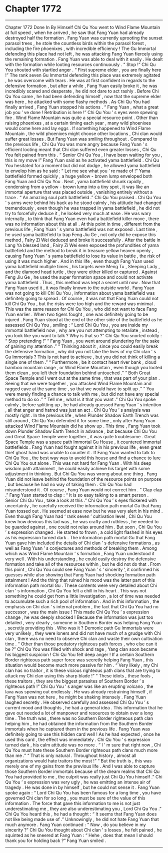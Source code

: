 
# Chapter 1772


---

Chapter 1772 Done In By Himself
Chi Qu You went to Wind Flame Mountain at full speed , when he arrived , he saw that Fang Yuan had already destroyed half the formation .
Fang Yuan was currently uprooting the sunset parasol trees , he stole the countless birds within the parasol forest , including the fire phoenixes , with incredible efficiency !
The Gu Immortal defending this place had not left , he was attacking Fang Yuan fiercely using the remaining formation .
Fang Yuan was able to deal with it easily .
He dealt with the formation while looting resources continuously .
“ Stop !” Chi Qu You shouted with startled anger .
“ First supreme elder , you are finally here !” The rank seven Gu Immortal defending this place was extremely agitated , he was overcome with tears .
He was at first confident in regards to the defensive formation , but after a while , Fang Yuan easily broke it , he was incredibly scared and desperate , he did not dare to act rashly . Before Chi Qu You came , he had been defending himself , now that the supreme elder was here , he attacked with some flashy methods .
As Chi Qu You had finally arrived , Fang Yuan stopped his actions .
“ Fang Yuan , what a great job you ’ ve done ! Retribution is here !” Chi Qu You ’ s eyes were spewing fire .
Wind Flame Mountain was quite a special resource point .
Other than raising phoenixes , at a certain timing each year , many wild phoenixes would come here and lay eggs . If something happened to Wind Flame Mountain , the wild phoenixes might choose other locations , Chi clan would suffer great losses .
But Fang Yuan was smiling throughout .
Compared to the previous life , Chi Qu You was more angry because Fang Yuan ’ s efficient looting meant that Chi clan suffered even greater losses , Chi Qu You felt pained from this .
“ Senior Chi Qu You , I have been waiting for you , this is my move !” Fang Yuan said as he activated yama battlefield .
Chi Qu You hesitated for a moment but did not dodge , he allowed yama battlefield to envelop him as he said : “ Let me see what you ’ re made of !”
Yama battlefield formed quickly , a huge yellow - brown lump enveloped both Fang Yuan and Chi Qu You .
Next , yama battlefield shrunk rapidly , condensing from a yellow - brown lump into a tiny spot , it was like an immortal aperture that was placed outside , vanishing entirely without a trace .
“ An amazing soul path battlefield .” Chi Qu You praised .
Chi Qu You ’ s arms were behind his back as he stood calmly , his attitude had changed tremendously , even though he was trapped in yama battlefield , he did not try to forcefully deduce it , he looked very much at ease .
He was wary internally , to think that Fang Yuan even had a battlefield killer move , there was no information about this at all .
At this point in time , different from the previous life , Fang Yuan ’ s yama battlefield was not exposed .
Last time , he used yama battlefield to trap Feng Jiu Ge , not only did he expose this method , Fairy Zi Wei deduced and broke it successfully .
After the battle in Lang Ya blessed land , Fairy Zi Wei even exposed the profundities of yama battlefield and the method to break it in treasure yellow heaven openly , causing Fang Yuan ’ s yama battlefield to lose its value in battle , the risk of using it was much higher .
And in this life , even though Fang Yuan used yama battlefield multiple times , his targets were Meng Tu , Sleeping Lady , and the diamond head turtle , they were either killed or captured . Against Feng Jiu Ge , he used the super formation space and could not activate yama battlefield . Thus , this method was kept a secret until now .
Now that Fang Yuan used it , it was finally known to the outside world .
Fang Yuan was not going to kill Chi Qu You , information about yama battlefield was definitely going to spread .
Of course , it was not that Fang Yuan could not kill Chi Qu You , but the risks were too high and the reward was minimal . This was the same reason for Chi Qu You , who did not want to face Fang Yuan earlier .
When two tigers fought , one was definitely going to be injured .
Fang Yuan stood at the end of the other side of the battlefield as he assessed Chi Qu You , smiling : “ Lord Chi Qu You , you are inside my immortal battlefield now , why are you not attempting to retaliate , instead , you look like you want to talk ? Why is that so ?”
Chi Qu You snorted coldly : “ Stop pretending !”
“ Fang Yuan , you went around plundering for the sake of gaining my attention .”
“ Thinking about it , since you could easily break the defensive formation , why did you not take the lives of my Chi clan ’ s Gu Immortals ? This is not hard to achieve , but you did not think of killing a single one of them .”
“ Furthermore , be it contact heart river bank , cloud bamboo mountain range , or Wind Flame Mountain , even though you looted them clean , you left their foundation behind untouched .”
“ Both Great Space Temple and I went out at the same time , that was part of your plan . Seeing that we were together , you attacked Wind Flame Mountain and ragged cave at the same time , so that we would have to split up .”
“ You were merely finding a chance to talk with me , but did not have any special method to do so .”
“ Tell me , what is it that you want .”
Chi Qu You spoke calmly , before splitting up , he had already guessed Fang Yuan ’ s intention , all that anger and hatred was just an act .
Chi Qu You ’ s analysis was mostly right .
In the previous life , when Plunder Shadow Earth Trench was still around , Chi Qu You defended it for some time , only after Fang Yuan attacked Wind Flame Mountain did he show up .
This time , Fang Yuan took down Plunder Shadow Earth Trench in advance , but because Chi Qu You and Great Space Temple were together , it was quite troublesome .
Great Space Temple was a space path Immortal Gu House , it countered immortal battlefields . Fang Yuan had fought against it in his previous life , even great thief ghost hand was unable to counter it .
If Fang Yuan wanted to talk to Chi Qu You , the best way was to avoid this house and find a chance to lure Chi Qu You out alone .
This was not hard for Fang Yuan . With his deep wisdom path attainment , he could easily achieve his target with some adjustment in thinking .
But Chi Qu You was wrong about one thing .
Fang Yuan did not leave behind the foundation of the resource points on purpose , but because he had no way of taking them .
Chi Qu You had misunderstood it .
Of course , Fang Yuan would not correct him .
“ Clap clap .” Fang Yuan started to clap : “ It is so easy talking to a smart person . Senior Chi Qu You , take a look at this .”
Chi Qu You ’ s eyes flickered with uncertainty , he carefully received the information path mortal Gu that Fang Yuan tossed out .
He seemed at ease now but he was very alert in his mind . Even though Fang Yuan had ‘ rank seven ’ cultivation level , Chi Qu You knew how devious this lad was , he was crafty and ruthless , he needed to be guarded against , one could not relax around him .
But soon , Chi Qu You ’ s expression changed .
He started to frown , a cold light flashed in his eyes as his expression turned dark .
The information path mortal Gu that Fang Yuan gave him included the details of Chi clan ’ s defensive formations , as well as Fang Yuan ’ s conjectures and methods of breaking them . Among which was Wind Flame Mountain ’ s formation , Fang Yuan understood it very well . With his understanding , he could easily destroy the defensive formation and take all of the resources within , but he did not do that .
From this point , Chi Qu You could see Fang Yuan ’ s ‘ sincerity ’, it confirmed his guesses while also showing that Fang Yuan had shocking formation path attainment !
And the thing that ruined his mood was the latter part of this information path mortal Gu .
These contents were very detailed about Chi clan ’ s information , Chi Qu You felt a chill in his heart .
This was not something he could get from a little investigation , a lot of time was needed to accumulate such a rich pool of information .
And in this information , the emphasis on Chi clan ’ s internal problem , the fact that Chi Qu You had no successor , was the main issue !
This made Chi Qu You ’ s expression change , he was deeply shocked !
Because the information was just too detailed , very clearly , someone in Southern Border was helping Fang Yuan , secretly providing this .
Who was it ?
Demonic path Gu Immortals were very unlikely , they were loners and did not have much of a grudge with Chi clan , there was no need to observe Chi clan and waste their own cultivation time .
“ Other than those predatory righteous path forces , who else can it be ?”
Chi Qu You was filled with shock and rage , Yang clan soon became his biggest suspicion !
Chi Qu You felt deep anger !
If a certain Southern Border righteous path super force was secretly helping Fang Yuan , this situation would become much more passive for him .
“ Very likely , my Chi clan has no traitor , it is these vicious righteous path clans that are trying to attack my Chi clan using this sharp blade !”
“ These idiots , these fools , these traitors , they are the biggest parasites of Southern Border ’ s righteous path !”
Chi Qu You ’ s anger was like an erupting volcano , the lava was spewing out endlessly .
He was already restraining himself , if Fang Yuan was not here , he might be shaking intensely .
Fang Yuan laughed secretly .
He observed carefully and assessed Chi Qu You ’ s current mood and thoughts , he had a general idea .
This information that he gave out needed a lot of manpower and resources to obtain over a long time .
The truth was , there was no Southern Border righteous path clan helping him , he had obtained the information from the Southern Border immortals when he captured them in the previous life .
Fang Yuan was definitely going to use this hidden card well !
As he had expected , once he used this card , the effect was immediately . Chi Qu You ’ s expression turned dark , his calm attitude was no more .
“ I ’ m sure that right now , Chi Qu You must hate these Southern Border righteous path clans much more than me .”
“ That is only natural . Throughout history , almost all organizations would hate traitors the most !”
“ But the truth is , this was merely one of my gains from the previous life . And I was able to capture those Southern Border immortals because of the dream realms that Chi Qu You had provided to me , the culprit was really just Chi Qu You himself .”
Chi Qu You ’ s expression was very ugly , he was emitting an intense air of tragedy .
He was done in by himself , but he could not sense it .
Fang Yuan spoke again : “ Lord Chi Qu You has been famous for a long time , you have governed Chi clan for so long , you must be sure of the value of this information . The force that gave this information to me is not just underestimating me , they are also underestimating you , Lord Chi Qu You .”
Chi Qu You heard this , he had a thought : “ It seems that Fang Yuan does not like being made use of .”
Unknowingly , he did not hate Fang Yuan that much anymore .
Fang Yuan continued : “ Now , do you believe in my sincerity ?”
Chi Qu You thought about Chi clan ’ s losses , he felt pained , he squinted as he sneered at Fang Yuan : “ Hehe , does that mean I should thank you for holding back ?”
Fang Yuan smiled .

---

